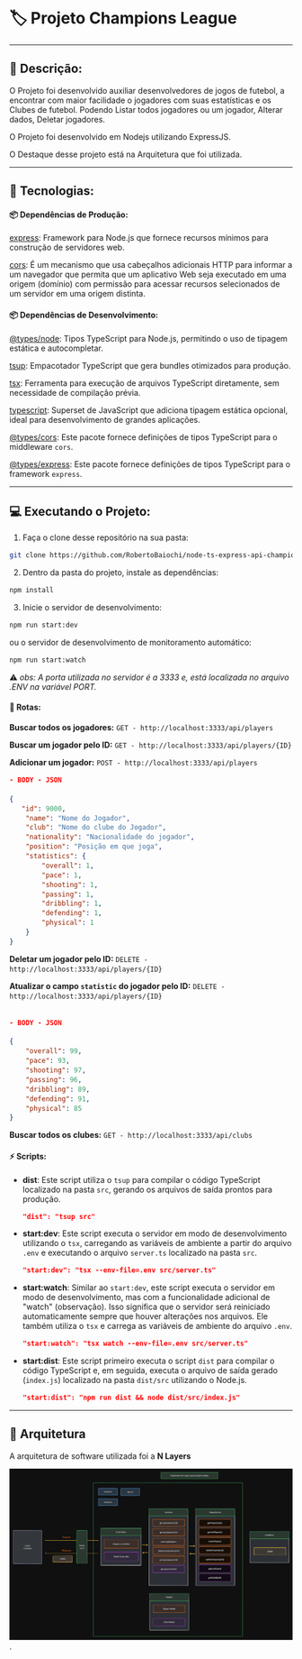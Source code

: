 # 🏷️ Projeto Champions League

<hr>

## 📖 Descrição:

O Projeto foi desenvolvido auxiliar desenvolvedores de jogos de futebol, a encontrar com maior facilidade o jogadores com suas estatísticas e os Clubes de futebol.
Podendo Listar todos jogadores ou um jogador, Alterar dados, Deletar jogadores.

O Projeto foi desenvolvido em Nodejs utilizando ExpressJS.

O Destaque desse projeto está na Arquitetura que foi utilizada.

<hr>

## 🚀 Tecnologias:

#### 📦 Dependências de Produção:

[express](https://expressjs.com/): Framework para Node.js que fornece recursos mínimos para construção de servidores web.

[cors](https://www.npmjs.com/package/cors): É um mecanismo que usa cabeçalhos adicionais HTTP para informar a um navegador que permita que um aplicativo Web seja executado em uma origem (domínio) com permissão para acessar recursos selecionados de um servidor em uma origem distinta.

#### 📦 Dependências de Desenvolvimento:

[@types/node](https://www.npmjs.com/package/@types/node): Tipos TypeScript para Node.js, permitindo o uso de tipagem estática e autocompletar.

[tsup](https://www.npmjs.com/package/tsup): Empacotador TypeScript que gera bundles otimizados para produção.

[tsx](https://www.npmjs.com/package/tsx): Ferramenta para execução de arquivos TypeScript diretamente, sem necessidade de compilação prévia.

[typescript](https://www.npmjs.com/package/typescript): Superset de JavaScript que adiciona tipagem estática opcional, ideal para desenvolvimento de grandes aplicações.

[@types/cors](https://www.npmjs.com/package/@types/cors): Este pacote fornece definições de tipos TypeScript para o middleware `cors`.

[@types/express](https://www.npmjs.com/package/@types/express): Este pacote fornece definições de tipos TypeScript para o framework `express`.

<hr>

## 💻 Executando o Projeto:

1. Faça o clone desse repositório na sua pasta:

```sh
git clone https://github.com/RobertoBaiochi/node-ts-express-api-champions-league.git
```

2. Dentro da pasta do projeto, instale as dependências:

```sh
npm install
```

3. Inicie o servidor de desenvolvimento:

```sh
npm run start:dev
```

ou o servidor de desenvolvimento de monitoramento automático:

```sh
npm run start:watch
```

⚠️ _obs: A porta utilizada no servidor é a 3333 e, está localizada no arquivo .ENV na variável PORT._

#### 🔁 Rotas:

**Buscar todos os jogadores:** `GET - http://localhost:3333/api/players`

**Buscar um jogador pelo ID:** `GET - http://localhost:3333/api/players/{ID}`

**Adicionar um jogador:** `POST - http://localhost:3333/api/players`

```json
- BODY - JSON

{
   "id": 9000,
    "name": "Nome do Jogador",
    "club": "Nome do clube do Jogador",
    "nationality": "Nacionalidade do jogador",
    "position": "Posição em que joga",
    "statistics": {
        "overall": 1,
        "pace": 1,
        "shooting": 1,
        "passing": 1,
        "dribbling": 1,
        "defending": 1,
        "physical": 1
    }
}

```

**Deletar um jogador pelo ID:** `DELETE - http://localhost:3333/api/players/{ID}`

**Atualizar o campo `statistic` do jogador pelo ID:** `DELETE - http://localhost:3333/api/players/{ID}`

```json

- BODY - JSON

{
    "overall": 99,
    "pace": 93,
    "shooting": 97,
    "passing": 96,
    "dribbling": 89,
    "defending": 91,
    "physical": 85
}

```

**Buscar todos os clubes:** `GET - http://localhost:3333/api/clubs`

#### ⚡ Scripts:

-   **dist**: Este script utiliza o `tsup` para compilar o código TypeScript localizado na pasta `src`, gerando os arquivos de saída prontos para produção.

    ```json
    "dist": "tsup src"
    ```

-   **start:dev**: Este script executa o servidor em modo de desenvolvimento utilizando o `tsx`, carregando as variáveis de ambiente a partir do arquivo `.env` e executando o arquivo `server.ts` localizado na pasta `src`.

    ```json
    "start:dev": "tsx --env-file=.env src/server.ts"
    ```

-   **start:watch**: Similar ao `start:dev`, este script executa o servidor em modo de desenvolvimento, mas com a funcionalidade adicional de "watch" (observação). Isso significa que o servidor será reiniciado automaticamente sempre que houver alterações nos arquivos. Ele também utiliza o `tsx` e carrega as variáveis de ambiente do arquivo `.env`.

    ```json
    "start:watch": "tsx watch --env-file=.env src/server.ts"
    ```

-   **start:dist**: Este script primeiro executa o script `dist` para compilar o código TypeScript e, em seguida, executa o arquivo de saída gerado (`index.js`) localizado na pasta `dist/src` utilizando o Node.js.

    ```json
    "start:dist": "npm run dist && node dist/src/index.js"
    ```

<hr>

## 📐 Arquitetura

A arquitetura de software utilizada foi a **N Layers**

![Desenho-do-pojeto](./docs/arch.png).
